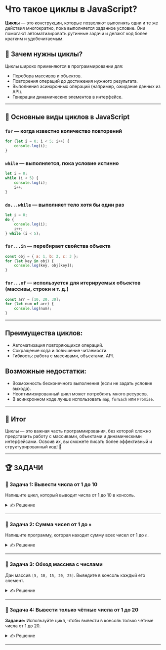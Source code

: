 # Что такое циклы в JavaScript?

**Циклы** — это конструкции, которые позволяют выполнять одни и те же действия многократно, пока выполняется заданное условие. Они помогают автоматизировать рутинные задачи и делают код более кратким и удобочитаемым.

## 📌 Зачем нужны циклы?

Циклы широко применяются в программировании для:
- Перебора массивов и объектов.
- Повторения операций до достижения нужного результата.
- Выполнения асинхронных операций (например, ожидание данных из API).
- Генерации динамических элементов в интерфейсе.

---

## 🔹 Основные виды циклов в JavaScript

### `for` — когда известно количество повторений

```javascript
for (let i = 0; i < 5; i++) {
    console.log(i);
}
```

### `while` — выполняется, пока условие истинно

```javascript
let i = 0;
while (i < 5) {
    console.log(i);
    i++;
}
```

### `do...while` — выполняет тело хотя бы один раз

```javascript
let i = 0;
do {
    console.log(i);
    i++;
} while (i < 5);
```

### `for...in` — перебирает свойства объекта

```javascript
const obj = { a: 1, b: 2, c: 3 };
for (let key in obj) {
    console.log(key, obj[key]);
}
```

### `for...of` — используется для итерируемых объектов (массивы, строки и т. д.)

```javascript
const arr = [10, 20, 30];
for (let num of arr) {
    console.log(num);
}
```
---

## Преимущества циклов:

- Автоматизация повторяющихся операций.
- Сокращение кода и повышение читаемости.
- Гибкость: работа с массивами, объектами, API.

## Возможные недостатки:

- Возможность бесконечного выполнения (если не задать условие выхода).
- Неоптимизированный цикл может потреблять много ресурсов.
- В асинхронном коде лучше использовать `map`, `forEach` или `Promise`.

---

## 🎯 Итог

Циклы — это важная часть программирования, без которой сложно представить работу с массивами, объектами и динамическими интерфейсами. Освоив их, вы сможете писать более эффективный и структурированный код! 🚀

---



## 🏆 ЗАДАЧИ

### 📌 Задача 1: Вывести числа от 1 до 10

Напишите цикл, который выводит числа от 1 до 10 в консоль.
<details>
  <summary>✍ Решение</summary>

  ```js
  for (let i = 1; i <= 10; i++) {
      console.log(i);
  }
  ```
</details>

---

### 📌 Задача 2: Сумма чисел от 1 до `n`

Напишите программу, которая находит сумму всех чисел от 1 до `n`.
<details>
  <summary>✍ Решение</summary>

  ```js
  function sumToN(n) {
      let sum = 0;
      for (let i = 1; i <= n; i++) {
          sum += i;
      }
      return sum;
  }
  
  console.log(sumToN(10)); // 55
  ```
</details>

---

### 📌 Задача 3: Обход массива с числами

Дан массив `[5, 10, 15, 20, 25]`. Выведите в консоль каждый его элемент.
<details>
  <summary>✍ Решение</summary>

  ```js
  const numbers = [5, 10, 15, 20, 25];
  for (let num of numbers) {
      console.log(num);
  }
  ```
</details>

---

### 📌 Задача 4: Вывести только чётные числа от 1 до 20

**Задание:** Используйте цикл, чтобы вывести в консоль только чётные числа от 1 до 20.
<details>
  <summary>✍ Решение</summary>

  ```js
  for (let i = 2; i <= 20; i += 2) {
      console.log(i);
  }
  ```
</details>

---

